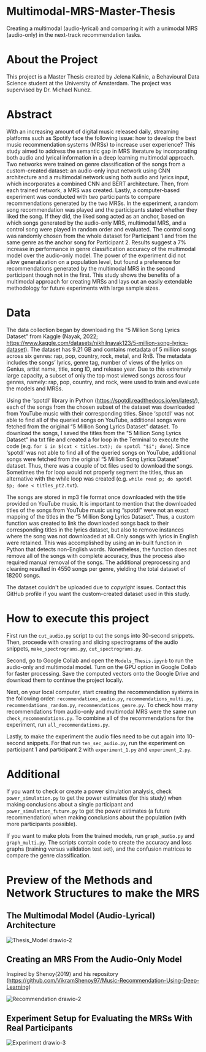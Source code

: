 # Multimodal-MRS-Master-Thesis
Creating a multimodal (audio-lyrical) and comparing it with a unimodal MRS (audio-only) in the next-track recommendation tasks.

# About the Project
This project is a Master Thesis created by Jelena Kalinic, a Behavioural Data Science student at the University of Amsterdam. The project was supervised by Dr. Michael Nunez. 

# Abstract
With an increasing amount of digital music released daily, streaming platforms such as Spotify face the following issue: how to develop the best music recommendation systems (MRSs) to increase user experience? This study aimed to address the semantic gap in MRS literature by incorporating both audio and lyrical information in a deep learning multimodal approach. Two networks were trained on genre classification of the songs from a custom-created dataset: an audio-only input network using CNN architecture and a multimodal network using both audio and lyrics input, which incorporates a combined CNN and BERT architecture. Then, from each trained network, a MRS was created. Lastly, a computer-based experiment was conducted with two participants to compare recommendations generated by the two MRSs. In the experiment, a random song recommendation was played and the participants stated whether they liked the song. If they did, the liked song acted as an anchor, based on which songs generated by the audio-only MRS, multimodal MRS, and a control song were played in random order and evaluated. The control song was randomly chosen from the whole dataset for Participant 1 and from the same genre as the anchor song for Participant 2. Results suggest a 7% increase in performance in genre classification accuracy of the multimodal model over the audio-only model. The power of the experiment did not allow generalization on a population level, but found a preference for recommendations generated by the multimodal MRS in the second participant though not in the first. This study shows the benefits of a multimodal approach for creating MRSs and lays out an easily extendable methodology for future experiments with large sample sizes.

# Data
The data collection began by downloading the “5 Million Song Lyrics Dataset” from Kaggle (Nayak, 2022; https://www.kaggle.com/datasets/nikhilnayak123/5-million-song-lyrics-dataset). The dataset has 9.21 GB and contains metadata of 5 million songs across six genres: rap, pop, country, rock, metal, and RnB. The metadata includes the songs’ lyrics, genre tag, number of views of the lyrics on Genius, artist name, title, song ID,  and release year. Due to this extremely large capacity, a subset of only the top most viewed songs across four genres, namely: rap, pop, country, and rock, were used to train and evaluate the models and MRSs.

Using the ‘spotdl’ library in Python (https://spotdl.readthedocs.io/en/latest/), each of the songs from the chosen subset of the dataset was downloaded from YouTube music with their corresponding titles. Since ‘spotdl’ was not able to find all of the queried songs on YouTube, additional songs were fetched from the original “5 Million Song Lyrics Dataset” dataset. To download the songs, I saved the titles from the "5 Million Song Lyrics Dataset" ina txt file and created a for loop in the Terminal to execute the code (e.g. ```for i in $(cat < titles.txt); do spotdl "$i"; done```). Since ‘spotdl’ was not able to find all of the queried songs on YouTube, additional songs were fetched from the original “5 Million Song Lyrics Dataset” dataset. Thus, there was a couple of txt files used to download the songs. Sometimes the for loop would not properly segment the titles, thus an alternative with the while loop was created (e.g. ```while read p; do spotdl $p; done < titles_pt2.txt```). 

The songs are stored in mp3 file format once downloaded with the title provided on YouTube music. It is important to mention that the downloaded titles of the songs from YouTube music using “spotdl” were not an exact mapping of the titles in the “5 Million Song Lyrics Dataset”. Thus, a custom function was created to link the downloaded songs back to their corresponding titles in the lyrics dataset, but also to remove instances where the song was not downloaded at all. Only songs with lyrics in English were retained. This was accomplished by using an in-built function in Python that detects non-English words. Nonetheless, the function does not remove all of the songs with complete accuracy, thus the process also required manual removal of the songs. The additional preprocessing and cleaning resulted in 4550 songs per genre, yielding the total dataset of 18200 songs.

The dataset couldn't be uploaded due to *copyright* issues. Contact this GitHub profile if you want the custom-created dataset used in this study.

# How to execute this project

First run the ```cut_audio.py``` script to cut the songs into 30-second snippets. Then, proceede with creating and slicing spectrograms of the audio snippets, ```make_spectrograms.py```, ```cut_spectrograms.py```.

Second, go to Google Collab and open the ```Models_Thesis.ipynb``` to run the audio-only and multimodal model. Turn on the GPU option in Google Collab for faster processing. Save the computed vectors onto the Google Drive and download them to continue the project locally.

Next, on your local computer, start creating the recommendation systems in the following order: ```recommendations_audio.py```, ```recommendations_multi.py```, ```recommendations_random.py```, ```recommendations_genre.py```. To check how many recommendations from audio-only and multimodal MRS were the same run ```check_recommendations.py```. To combine all of the recommendations for the experiment, run ```all_recommendations.py```.

Lastly, to make the experiment the audio files need to be cut again into 10-second snippets. For that run ```ten_sec_audio.py```, run the experiment on participant 1 and participant 2 with ```experiment_1.py``` and ```experiment_2.py```.

# Additional 

If you want to check or create a power simulation analysis, check ```power_simulation.py``` to get the power estimates (for this study) when making conclusions about a single participant and ```power_simulation_future.py``` to get the power estimates (a future recommendation) when making conclusions about the population (with more participants possible). 

If you want to make plots from the trained models, run ```graph_audio.py``` and ```graph_multi.py```. The scripts contain code to create the accuracy and loss graphs (training versus validation test set), and the confusion matrices to compare the genre classification. 


# Preview of the Methods and Network Structures to make the MRS

## The Multimodal Model (Audio-Lyrical) Architecture

![Thesis_Model drawio-2](https://user-images.githubusercontent.com/94328819/187284010-fb9f5e30-47b3-417b-9ef1-f7599a8a1ff2.png)

## Creating an MRS From the Audio-Only Model 
Inspired by Shenoy(2019) and his repository (https://github.com/VikramShenoy97/Music-Recommendation-Using-Deep-Learning)

![Recommendation drawio-2](https://user-images.githubusercontent.com/94328819/187284344-2ddc9b08-8563-499c-b65e-adf6087e25e0.png)

## Experiment Setup for Evaluating the MRSs With Real Participants
![Experiment drawio-3](https://user-images.githubusercontent.com/94328819/187571994-89db45e1-f275-422e-80f4-5748365a4e79.png)





